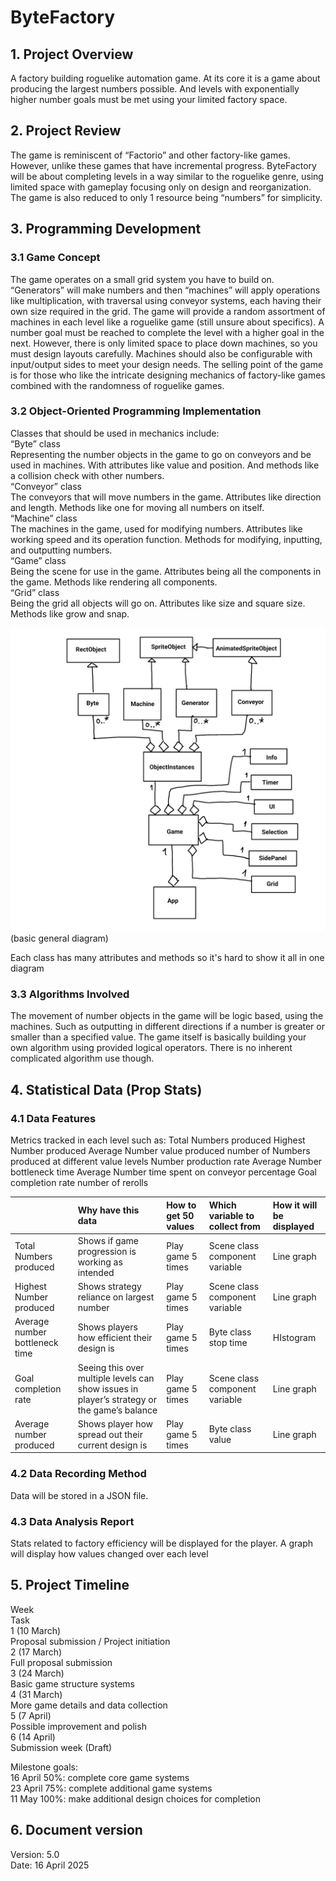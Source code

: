 # ByteFactory

## 1. Project Overview
A factory building roguelike automation game. At its core it is a game about producing the largest numbers possible. And levels with exponentially higher number goals must be met using your limited factory space.

## 2. Project Review
The game is reminiscent of “Factorio” and other factory-like games. However, unlike these games that have incremental progress. ByteFactory will be about completing levels in a way similar to the roguelike genre, using limited space with gameplay focusing only on design and reorganization. The game is also reduced to only 1 resource being “numbers” for simplicity.

## 3. Programming Development
### 3.1 Game Concept
The game operates on a small grid system you have to build on. “Generators” will make numbers and then “machines” will apply operations like multiplication, with traversal using conveyor systems, each having their own size required in the grid. The game will provide a random assortment of machines in each level like a roguelike game (still unsure about specifics). A number goal must be reached to complete the level with a higher goal in the next. However, there is only limited space to place down machines, so you must design layouts carefully. Machines should also be configurable with input/output sides to meet your design needs. The selling point of the game is for those who like the intricate designing mechanics of factory-like games combined with the randomness of roguelike games.

### 3.2  Object-Oriented Programming Implementation
Classes that should be used in mechanics include:  
“Byte” class  
Representing the number objects in the game to go on conveyors and be used in machines. With attributes like value and position. And methods like a collision check with other numbers.  
“Conveyor” class  
The conveyors that will move numbers in the game. Attributes like direction and length. Methods like one for moving all numbers on itself.  
“Machine” class  
The machines in the game, used for modifying numbers. Attributes like working speed and its operation function. Methods for modifying, inputting, and outputting numbers.  
“Game” class  
Being the scene for use in the game. Attributes being all the components in the game. Methods like rendering all components.  
“Grid” class  
Being the grid all objects will go on. Attributes like size and square size. Methods like grow and snap.

![UML](https://github.com/thisfuckingsucks/prog2-project/blob/main/screenshots/newuml.png?raw=true)
(basic general diagram)

Each class has many attributes and methods so it's hard to show it all in one diagram


### 3.3 Algorithms Involved
The movement of number objects in the game will be logic based, using the machines. Such as outputting in different directions if a number is greater or smaller than a specified value. The game itself is basically building your own algorithm using provided logical operators. There is no inherent complicated algorithm use though.

## 4. Statistical Data (Prop Stats)
### 4.1 Data Features
Metrics tracked in each level such as:
Total Numbers produced
Highest Number produced
Average Number value produced
number of Numbers produced at different value levels
Number production rate
Average Number bottleneck time
Average Number time spent on conveyor percentage
Goal completion rate
number of rerolls



|    | Why have this data | How to get 50 values | Which variable to collect from | How it will be displayed |
| :- | :----------------- | :------------------- | :----------------------------- | :----------------------- |
| Total Numbers produced|Shows if game progression is working as intended|Play game 5 times|Scene class component variable|Line graph
|Highest Number produced|Shows strategy reliance on largest number|Play game 5 times|Scene class component variable|Line graph
|Average number bottleneck time|Shows players how efficient their design is|Play game 5 times|Byte class stop time|HIstogram
|Goal completion rate|Seeing this over multiple levels can show issues in player’s strategy or the game’s balance|Play game 5 times|Scene class component variable|Line graph
|Average number produced|Shows player how spread out their current design is|Play game 5 times|Byte class value|Line graph



### 4.2 Data Recording Method
Data will be stored in a JSON file.

### 4.3 Data Analysis Report
Stats related to factory efficiency will be displayed for the player. A graph will display how values changed over each level

## 5. Project Timeline

Week  
Task  
1 (10 March)  
Proposal submission / Project initiation  
2 (17 March)  
Full proposal submission  
3 (24 March)  
Basic game structure systems  
4 (31 March)  
More game details and data collection  
5 (7 April)  
Possible improvement and polish  
6 (14 April)  
Submission week (Draft)  


Milestone goals:  
16 April 50%: complete core game systems  
23 April 75%: complete additional game systems  
11 May 100%: make additional design choices for completion  

## 6. Document version
Version: 5.0  
Date: 16 April 2025
